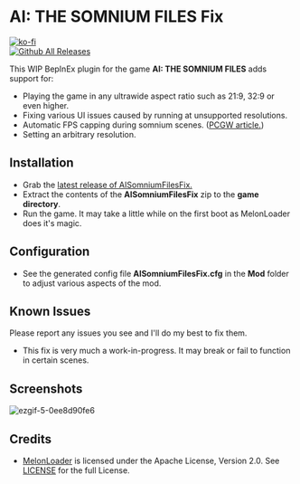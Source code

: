 # AI: THE SOMNIUM FILES Fix
[![ko-fi](https://ko-fi.com/img/githubbutton_sm.svg)](https://ko-fi.com/W7W01UAI9)</br>
[![Github All Releases](https://img.shields.io/github/downloads/Lyall/AISomniumFilesFix/total.svg)]()

This WIP BepInEx plugin for the game **AI: THE SOMNIUM FILES** adds support for:
- Playing the game in any ultrawide aspect ratio such as 21:9, 32:9 or even higher.
- Fixing various UI issues caused by running at unsupported resolutions.
- Automatic FPS capping during somnium scenes. ([PCGW article.](https://www.pcgamingwiki.com/wiki/AI:_The_Somnium_Files#Visual_artifacts_in_somnium_scenes))
- Setting an arbitrary resolution.

## Installation
- Grab the [latest release of AISomniumFilesFix.](https://github.com/Lyall/AISomniumFilesFix/releases)
- Extract the contents of the **AISomniumFilesFix** zip to the **game directory**.
- Run the game. It may take a little while on the first boot as MelonLoader does it's magic.

## Configuration
- See the generated config file **AISomniumFilesFix.cfg** in the **Mod** folder to adjust various aspects of the mod.

## Known Issues
Please report any issues you see and I'll do my best to fix them.
- This fix is very much a work-in-progress. It may break or fail to function in certain scenes.

## Screenshots
![ezgif-5-0ee8d90fe6](https://user-images.githubusercontent.com/695941/178378798-bf0cd20f-8501-4e79-9892-aa121edad762.gif)

## Credits
- [MelonLoader](https://github.com/LavaGang/MelonLoader) is licensed under the Apache License, Version 2.0. See [LICENSE](https://github.com/LavaGang/MelonLoader/blob/master/LICENSE.md) for the full License.
